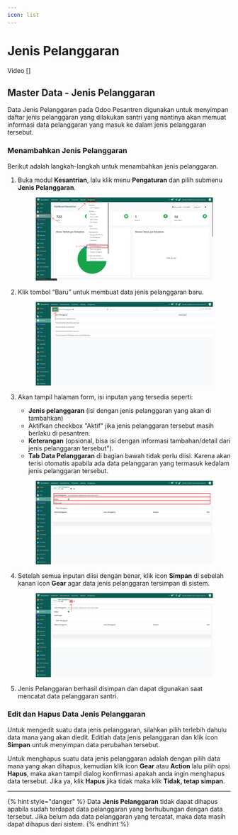 ```yaml
---
icon: list
---
```


# Jenis Pelanggaran

Video \[]

## Master Data - Jenis Pelanggaran

Data Jenis Pelanggaran pada Odoo Pesantren digunakan untuk menyimpan daftar jenis pelanggaran yang dilakukan santri yang nantinya akan memuat informasi data pelanggaran yang masuk ke dalam jenis pelanggaran tersebut.

### Menambahkan Jenis Pelanggaran

Berikut adalah langkah-langkah untuk menambahkan jenis pelanggaran.

1.  Buka modul **Kesantrian**, lalu klik menu **Pengaturan** dan pilih submenu **Jenis Pelanggaran**.&#x20;

    <figure><img src="../../../.gitbook/assets/images-169.png" alt=""><figcaption></figcaption></figure>


2.  Klik tombol “Baru” untuk membuat data jenis pelanggaran baru.&#x20;

    <figure><img src="../../../.gitbook/assets/images-170.png" alt=""><figcaption></figcaption></figure>


3.  Akan tampil halaman form, isi inputan yang tersedia seperti:

    * **Jenis pelanggaran** (isi dengan jenis pelanggaran yang akan di tambahkan)
    * Aktifkan checkbox "Aktif" jika jenis pelanggaran tersebut masih berlaku di pesantren.
    * **Keterangan** (opsional, bisa isi dengan informasi tambahan/detail dari jenis pelanggaran tersebut").
    * **Tab Data Pelanggaran** di bagian bawah tidak perlu diisi. Karena akan terisi otomatis apabila ada data pelanggaran yang termasuk kedalam jenis pelanggaran tersebut.

    <figure><img src="../../../.gitbook/assets/images-171.png" alt=""><figcaption></figcaption></figure>


4.  Setelah semua inputan diisi dengan benar, klik icon **Simpan** di sebelah kanan icon **Gear** agar data jenis pelanggaran tersimpan di sistem.

    <figure><img src="../../../.gitbook/assets/images-172.png" alt=""><figcaption></figcaption></figure>


5. Jenis Pelanggaran berhasil disimpan dan dapat digunakan saat mencatat data pelanggaran santri.

### Edit dan Hapus Data Jenis Pelanggaran

Untuk mengedit suatu data jenis pelanggaran, silahkan pilih terlebih dahulu data mana yang akan diedit. Editlah data jenis pelanggaran dan klik icon **Simpan** untuk menyimpan data perubahan tersebut.

Untuk menghapus suatu data jenis pelanggaran adalah dengan pilih data mana yang akan dihapus, kemudian klik icon **Gear** atau **Action** lalu pilih opsi **Hapus**, maka akan tampil dialog konfirmasi apakah anda ingin menghapus data tersebut. Jika ya, klik **Hapus** jika tidak maka klik **Tidak, tetap simpan**.

***

{% hint style="danger" %}
Data **Jenis Pelanggaran** tidak dapat dihapus apabila sudah terdapat data pelanggaran yang berhubungan dengan data tersebut. Jika belum ada data pelanggaran yang tercatat, maka data masih dapat dihapus dari sistem.
{% endhint %}
